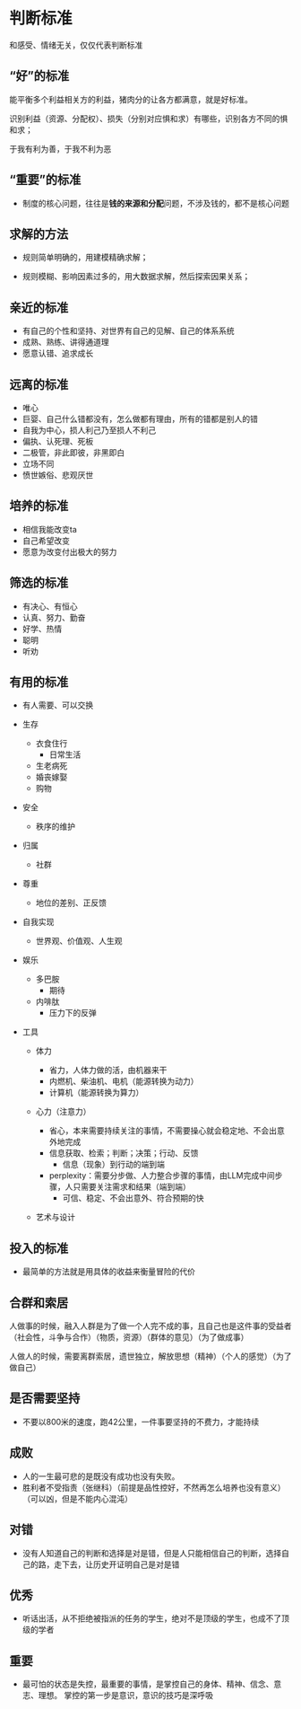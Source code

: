 # 判断标准

和感受、情绪无关，仅仅代表判断标准

## “好”的标准

能平衡多个利益相关方的利益，猪肉分的让各方都满意，就是好标准。

识别利益（资源、分配权）、损失（分别对应惧和求）有哪些，识别各方不同的惧和求；

于我有利为善，于我不利为恶



## “重要”的标准

- 制度的核心问题，往往是**钱的来源和分配**问题，不涉及钱的，都不是核心问题



## 求解的方法

- 规则简单明确的，用建模精确求解；

- 规则模糊、影响因素过多的，用大数据求解，然后探索因果关系；



## 亲近的标准

- 有自己的个性和坚持、对世界有自己的见解、自己的体系系统
- 成熟、熟练、讲得通道理
- 愿意认错、追求成长



## 远离的标准

- 唯心
- 巨婴、自己什么错都没有，怎么做都有理由，所有的错都是别人的错
- 自我为中心，损人利己乃至损人不利己
- 偏执、认死理、死板
- 二极管，非此即彼，非黑即白
- 立场不同
- 愤世嫉俗、悲观厌世



## 培养的标准

- 相信我能改变ta
- 自己希望改变
- 愿意为改变付出极大的努力



## 筛选的标准

- 有决心、有恒心
- 认真、努力、勤奋
- 好学、热情
- 聪明
- 听劝



## 有用的标准

- 有人需要、可以交换
- 生存
  - 衣食住行
    - 日常生活
  - 生老病死
  - 婚丧嫁娶
  - 购物
- 安全
  - 秩序的维护
- 归属
  - 社群
- 尊重
  - 地位的差别、正反馈
- 自我实现
  - 世界观、价值观、人生观
- 娱乐
  - 多巴胺
    - 期待
  - 内啡肽
    - 压力下的反弹
- 工具
  
  - 体力
    - 省力，人体力做的活，由机器来干
    - 内燃机、柴油机、电机（能源转换为动力）
    - 计算机（能源转换为算力）
  
  - 心力（注意力）
    - 省心，本来需要持续关注的事情，不需要操心就会稳定地、不会出意外地完成
    - 信息获取、检索；判断；决策；行动、反馈
      - 信息（现象）到行动的端到端
    - perplexity：需要分步做、人力整合步骤的事情，由LLM完成中间步骤，人只需要关注需求和结果（端到端）
      - 可信、稳定、不会出意外、符合预期的快
  
  
  - 艺术与设计



## 投入的标准

- 最简单的方法就是用具体的收益来衡量冒险的代价



## 合群和索居

人做事的时候，融入人群是为了做一个人完不成的事，且自己也是这件事的受益者（社会性，斗争与合作）（物质，资源）（群体的意见）（为了做成事）

人做人的时候，需要离群索居，遗世独立，解放思想（精神）（个人的感觉）（为了做自己）



## 是否需要坚持

- 不要以800米的速度，跑42公里，一件事要坚持的不费力，才能持续



## 成败

- 人的一生最可悲的是既没有成功也没有失败。
- 胜利者不受指责（张继科）（前提是品性控好，不然再怎么培养也没有意义）（可以凶，但是不能内心混沌）



## 对错

- 没有人知道自己的判断和选择是对是错，但是人只能相信自己的判断，选择自己的路，走下去，让历史开证明自己是对是错



## 优秀

- 听话出活，从不拒绝被指派的任务的学生，绝对不是顶级的学生，也成不了顶级的学者



## 重要

- 最可怕的状态是失控，最重要的事情，是掌控自己的身体、精神、信念、意志、理想。
  掌控的第一步是意识，意识的技巧是深呼吸
